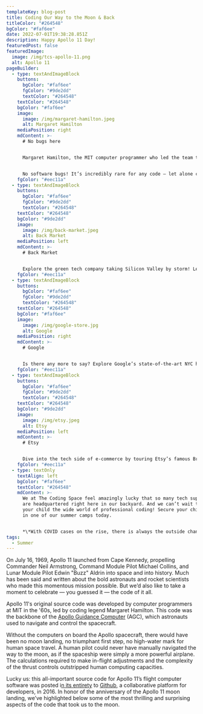 ```yaml
---
templateKey: blog-post
title: Coding Our Way to the Moon & Back
titleColor: "#264548"
bgColor: "#faf6ee"
date: 2022-07-01T19:38:28.851Z
description: Happy Apollo 11 Day!
featuredPost: false
featuredImage:
  image: /img/tcs-apollo-11.png
  alt: Apollo 11
pageBuilder:
  - type: textAndImageBlock
    buttons:
      bgColor: "#faf6ee"
      fgColor: "#9de2dd"
      textColor: "#264548"
    textColor: "#264548"
    bgColor: "#faf6ee"
    image:
      image: /img/margaret-hamilton.jpeg
      alt: Margaret Hamilton
    mediaPosition: right
    mdContent: >-
      # No bugs here


      Margaret Hamilton, the MIT computer programmer who led the team that created the onboard Apollo software, was an unbelievably capable and precise programmer. As [The Guardian noted in an interview](https://www.theguardian.com/technology/2019/jul/13/margaret-hamilton-computer-scientist-interview-software-apollo-missions-1969-moon-landing-nasa-women) with her, “Her rigorous approach was so successful that no software bugs were ever known to have occurred during any crewed Apollo missions.”


      No software bugs! It’s incredibly rare for any code — let alone code as complex as the one powering the AGC — to be completely bug-free. Even today, mega-tech companies like Microsoft, Google, and Meta unofficially celebrate “Patch Tuesday” every month, when they release software patches to fix the bugs in their code. Now, we here at The Coding Space aren’t about to judge coding mistakes — we love mistakes for their irreplaceable educational value. That being said, the creation of a bug-less code managed by Hamilton and her team is still a feat worthy of admiration.
    fgColor: "#eec11a"
  - type: textAndImageBlock
    buttons:
      bgColor: "#faf6ee"
      fgColor: "#9de2dd"
      textColor: "#264548"
    textColor: "#264548"
    bgColor: "#9de2dd"
    image:
      image: /img/back-market.jpeg
      alt: Back Market
    mediaPosition: left
    mdContent: >-
      # Back Market


      Explore the green tech company taking Silicon Valley by storm! Learn about the ingenious code and forward-thinking vision that powers this refurbished tech marketplace on the rise.
    fgColor: "#eec11a"
  - type: textAndImageBlock
    buttons:
      bgColor: "#faf6ee"
      fgColor: "#9de2dd"
      textColor: "#264548"
    textColor: "#264548"
    bgColor: "#faf6ee"
    image:
      image: /img/google-store.jpg
      alt: Google
    mediaPosition: right
    mdContent: >-
      # Google


      Is there any more to say? Explore Google’s state-of-the-art NYC headquarters, and meet the coding changemakers shaping this company that has become synonymous with the Internet writ-large.
    fgColor: "#eec11a"
  - type: textAndImageBlock
    buttons:
      bgColor: "#faf6ee"
      fgColor: "#9de2dd"
      textColor: "#264548"
    textColor: "#264548"
    bgColor: "#9de2dd"
    image:
      image: /img/etsy.jpeg
      alt: Etsy
    mediaPosition: left
    mdContent: >-
      # Etsy


      Dive into the tech side of e-commerce by touring Etsy’s famous Brooklyn headquarters, and hear from the nation’s top computer scientists blending artistry and tech.
    fgColor: "#eec11a"
  - type: textOnly
    textAlign: left
    bgColor: "#faf6ee"
    textColor: "#264548"
    mdContent: >-
      We at The Coding Space feel amazingly lucky that so many tech superpowers
      are headquartered right here in our backyard. And we can’t wait to show
      your child the wide world of professional coding! Secure your child’s spot
      in one of our summer camps today.


      *\*With COVID cases on the rise, there is always the outside chance that one or more of these field trips will be shifted or canceled, depending on the individual company’s COVID-19 policies.*
tags:
  - Summer
---
```

On July 16, 1969, Apollo 11 launched from Cape Kennedy, propelling Commander Neil Armstrong, Command Module Pilot Michael Collins, and Lunar Module Pilot Edwin "Buzz" Aldrin into space and into history. Much has been said and written about the bold astronauts and rocket scientists who made this momentous mission possible. But we’d also like to take a moment to celebrate — you guessed it — the code of it all. 

Apollo 11's original source code was developed by computer programmers at MIT in the '60s, led by coding legend Margaret Hamilton. This code was the backbone of the [Apollo Guidance Computer](https://en.wikipedia.org/wiki/Apollo_Guidance_Computer) (AGC), which astronauts used to navigate and control the spacecraft.

Without the computers on board the Apollo spacecraft, there would have been no moon landing, no triumphant first step, no high-water mark for human space travel. A human pilot could never have manually navigated the way to the moon, as if the spaceship were simply a more powerful airplane. The calculations required to make in-flight adjustments and the complexity of the thrust controls outstripped human computing capacities.

Lucky us: this all-important source code for Apollo 11’s flight computer software was posted i[n its entirety](https://github.com/chrislgarry/Apollo-11) to [Github](https://github.com/), a collaborative platform for developers, in 2016. In honor of the anniversary of the Apollo 11 moon landing, we’ve highlighted below some of the most thrilling and surprising aspects of the code that took us to the moon.